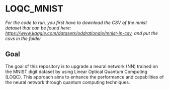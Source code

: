 # LOQC_MNIST

*For the code to run, you first have to download the CSV of the mnist dataset that can be found here: https://www.kaggle.com/datasets/oddrationale/mnist-in-csv, and put the csvs in the folder*

## Goal

The goal of this repository is to upgrade a neural network (NN) trained on the MNIST digit dataset by using Linear Optical Quantum Computing (LOQC). This approach aims to enhance the performance and capabilities of the neural network through quantum computing techniques.
